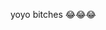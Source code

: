 yoyo bitches 😂😂😂

<!---
Sypx/Sypx is a ✨ special ✨ repository because its `README.md` (this file) appears on your GitHub profile.
You can click the Preview link to take a look at your changes.
--->
